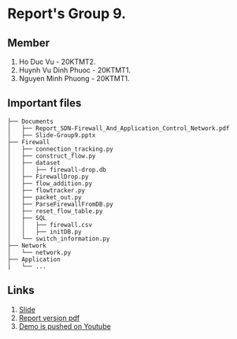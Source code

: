 # Report's Group 9.
## Member
1. Ho Duc Vu - 20KTMT2.
2. Huynh Vu Dinh Phuoc - 20KTMT1.
3. Nguyen Minh Phuong - 20KTMT1.
## Important files 
```
├── Documents
│   ├── Report_SDN-Firewall_And_Application_Control_Network.pdf
│   ├── Slide-Group9.pptx
├── Firewall
│   ├── connection_tracking.py
│   ├── construct_flow.py
│   ├── dataset
│   │   ├── firewall-drop.db
│   ├── FirewallDrop.py
│   ├── flow_addition.py
│   ├── flowtracker.py
│   ├── packet_out.py
│   ├── ParseFirewallFromDB.py
│   ├── reset_flow_table.py
│   ├── SQL
│   │   ├── firewall.csv
│   │   ├── initDB.py
│   └── switch_information.py
├── Network
│   └── network.py
├── Application
│   └── ... 
```
## Links
1. [Slide](https://github.com/HODUCVU/SDN_Firewall/blob/Report/Documents/Slide-Group9.pptx)
2. [Report version pdf](https://github.com/HODUCVU/SDN_Firewall/blob/Report/Documents/SDN-Firewall_And_Application_Control_Network.pdf) 
3. [Demo is pushed on Youtube](https://www.youtube.com/watch?v=Y4_bdANML4c&fbclid=IwAR0CCl0YLMpUoshtkUvCrPExZ2ZvN3odxbjxDokLjhsl_V-wVNAzPE99YIA)
<!-- # SDN_Firewall -->
<!-- ## My Topic -->
<!-- * Structure Network -->
<!-- ``` -->
<!-- Three directly connected switches plus a host attached to each switch  -->
<!-- with a remote RYU SDN Controller (c0): -->
<!--                 _ _ _ _ _ c0_ _ _ _ _ _ -->
<!--               /           |             \ -->
<!--              /            |              \ -->
<!--             /             |               \ -->
<!--            /              |                \ -->
<!--           /               |                 \ -->
<!--      ----s1--------------s2-----------------s3------ -->
<!--     / /  |  \ \     / /  |  \ \      /   /  |   \   \ -->
<!--    h1 h2 h3 h4 h5  h6 h7 h8 h9 h10  h11 h12 h13 h14 h15 -->
<!-- ``` -->
<!-- * Implement -->
<!-- ``` -->
<!-- > cd Network  -->
<!-- > sudo python3 network.py -->
<!---->
<!-- mininet> net -->
<!-- h1 h1-eth0:s1-eth2 -->
<!-- h2 h2-eth0:s1-eth3 -->
<!-- h3 h3-eth0:s1-eth4 -->
<!-- h4 h4-eth0:s1-eth5 -->
<!-- h5 h5-eth0:s1-eth6 -->
<!-- h6 h6-eth0:s2-eth3 -->
<!-- h7 h7-eth0:s2-eth4 -->
<!-- h8 h8-eth0:s2-eth5 -->
<!-- h9 h9-eth0:s2-eth6 -->
<!-- h10 h10-eth0:s2-eth7 -->
<!-- h11 h11-eth0:s3-eth2 -->
<!-- h12 h12-eth0:s3-eth3 -->
<!-- h13 h13-eth0:s3-eth4 -->
<!-- h14 h14-eth0:s3-eth5 -->
<!-- h15 h15-eth0:s3-eth6 -->
<!-- s1 lo:  s1-eth1:s2-eth1 s1-eth2:h1-eth0 s1-eth3:h2-eth0 s1-eth4:h3-eth0 s1-eth5:h4-eth0 s1-eth6:h5-eth0 -->
<!-- s2 lo:  s2-eth1:s1-eth1 s2-eth2:s3-eth1 s2-eth3:h6-eth0 s2-eth4:h7-eth0 s2-eth5:h8-eth0 s2-eth6:h9-eth0 s2-eth7:h10-eth0 -->
<!-- s3 lo:  s3-eth1:s2-eth2 s3-eth2:h11-eth0 s3-eth3:h12-eth0 s3-eth4:h13-eth0 s3-eth5:h14-eth0 s3-eth6:h15-eth0 -->
<!-- c0 -->
<!-- ``` -->
<!-- <!-- ## Works --> 
<!-- <!-- 1. Check query database from rules. -- Done -->
<!-- <!-- 2. Covert database from 'ALLOW' to 'DROP'. -- Done --> 
<!-- <!-- 3. Create rule check times send packet from source IP Address. -- Done --> 
<!-- <!-- 4. Run on project' network (3 switch). -- Done --> 
<!---->
<!-- # Demo on Application -->
<!-- Video demo is pushed on [Youtube](https://www.youtube.com/watch?v=Y4_bdANML4c&fbclid=IwAR0CCl0YLMpUoshtkUvCrPExZ2ZvN3odxbjxDokLjhsl_V-wVNAzPE99YIA) -->
